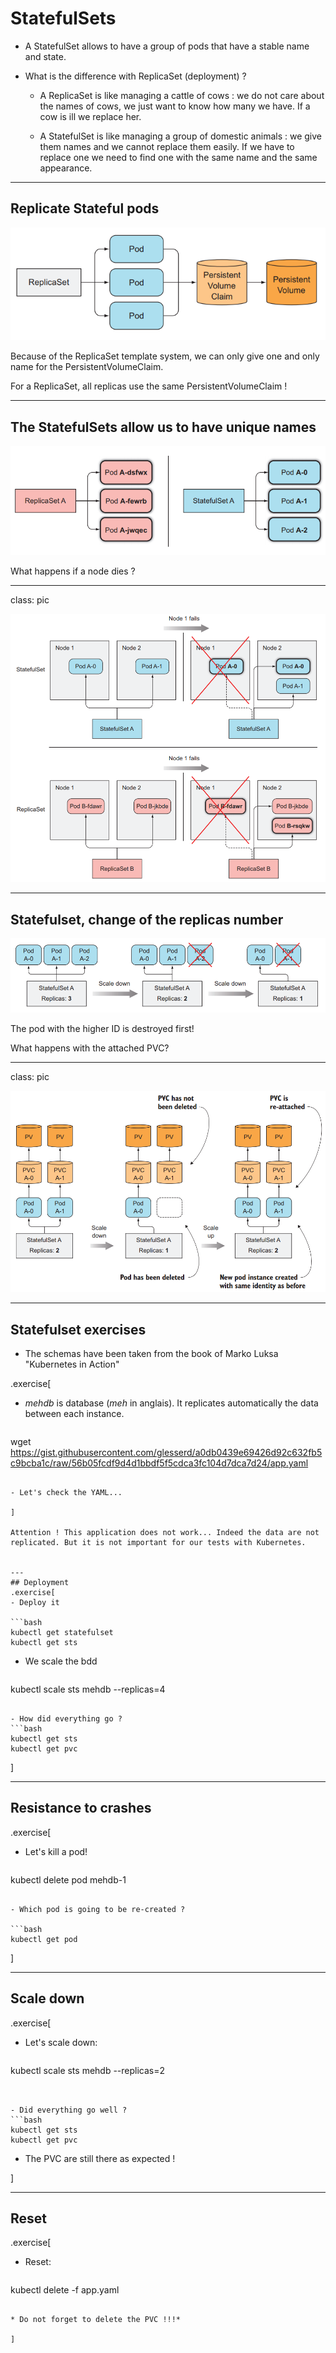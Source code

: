 
# StatefulSets

- A StatefulSet allows to have a group of pods that have a stable name and state.

- What is the difference with ReplicaSet (deployment) ?

  - A ReplicaSet is like managing a cattle of cows : we do not care about the names of cows, we just want to know how many we have. If a cow is ill we replace her.

  - A StatefulSet is like managing a group of domestic animals : we give them names and we cannot replace them easily. If we have to replace one we need to find one with the same name and the same appearance.


---
## Replicate Stateful pods


![replicasets](images/replicasets.png)

Because of the ReplicaSet template system, we can only give one and only name for the PersistentVolumeClaim.

For a ReplicaSet, all replicas use the same PersistentVolumeClaim !

---

## The StatefulSets allow us to have unique names 


![replicasets](images/replicasets_statefulsets.png)

What happens if a node dies ?

---

class: pic

![replicasets](images/statefulset_nodefail.png)

---

## Statefulset, change of the replicas number

![replicasets](images/statefulset_scaledown.png)

The pod with the higher ID is destroyed first!

What happens with the attached PVC?

---

class: pic


![replicasets](images/statefulsetPVC_scaledown.png)


---
## Statefulset exercises

- The schemas have been taken from the book of Marko Luksa "Kubernetes in Action"

.exercise[

- *mehdb* is database (*meh* in anglais).
It replicates automatically the data between each instance.

  ```bash
wget https://gist.githubusercontent.com/glesserd/a0db0439e69426d92c632fb5c9bcba1c/raw/56b05fcdf9d4d1bbdf5f5cdca3fc104d7dca7d24/app.yaml
  ```

- Let's check the YAML...

]

Attention ! This application does not work... Indeed the data are not replicated. But it is not important for our tests with Kubernetes.


---
## Deployment
.exercise[
- Deploy it

  ```bash
kubectl get statefulset
kubectl get sts
  ```

- We scale the bdd

  ```bash
kubectl scale sts mehdb --replicas=4
  ```

- How did everything go ?
  ```bash
kubectl get sts
kubectl get pvc
  ```

]

---
## Resistance to crashes

.exercise[
- Let's kill a pod!

  ```bash
kubectl delete pod mehdb-1
  ```

- Which pod is going to be re-created ?

  ```bash
kubectl get pod
  ```

]

---
## Scale down

.exercise[
- Let's scale down:
  ```bash
kubectl scale sts mehdb --replicas=2
  ```


- Did everything go well ?
  ```bash
kubectl get sts
kubectl get pvc
  ```

- The PVC are still there as expected !

]

---
## Reset

.exercise[
- Reset:

  ```bash
kubectl delete -f app.yaml
  ```

* Do not forget to delete the PVC !!!*

]


